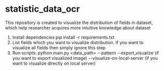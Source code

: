 # statistic_data_ocr
This repository is created to visualize the distribution of fields in dataset, which help researcher acquires more intuitive knowledge about dataset

1. Install dependencies
    pip install -r requirements.txt
2. List fields which you want to visualize distribution. If you want to visualize all fields then simply ignore this step
3. Run scripts:
    python main.py <data_path> --pattern <pattern to glob json> --export_visualize (if you want to export visualized image) --visualize-on-local-server (if you want to visualize directly on local server)
 